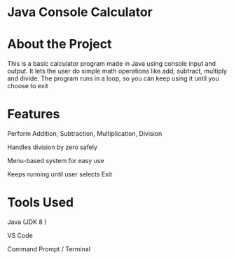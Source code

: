 # Java Console Calculator

# About the Project

This is a basic calculator program made in Java using console input and output. It lets the user do simple math operations like add, subtract, multiply and divide. The program runs in a loop, so you can keep using it until you choose to exit 

# Features

Perform Addition, Subtraction, Multiplication, Division

Handles division by zero safely

Menu-based system for easy use

Keeps running until user selects Exit



# Tools Used

Java (JDK 8 )

VS Code 

Command Prompt / Terminal

